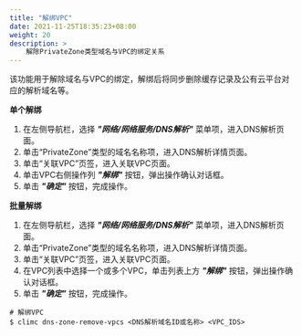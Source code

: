 ```yaml
---
title: "解绑VPC"
date: 2021-11-25T18:35:23+08:00
weight: 20
description: >
    解除PrivateZone类型域名与VPC的绑定关系
---
```


该功能用于解除域名与VPC的绑定，解绑后将同步删除缓存记录及公有云平台对应的解析域名等。

**单个解绑**

1. 在左侧导航栏，选择 **_"网络/网络服务/DNS解析"_** 菜单项，进入DNS解析页面。
2. 单击“PrivateZone”类型的域名名称项，进入DNS解析详情页面。
2. 单击“关联VPC”页签，进入关联VPC页面。
3. 单击VPC右侧操作列 **_"解绑"_** 按钮，弹出操作确认对话框。
4. 单击 **_"确定"_** 按钮，完成操作。

**批量解绑**

1. 在左侧导航栏，选择 **_"网络/网络服务/DNS解析"_** 菜单项，进入DNS解析页面。
2. 单击“PrivateZone”类型的域名名称项，进入DNS解析详情页面。
2. 单击“关联VPC”页签，进入关联VPC页面。
3. 在VPC列表中选择一个或多个VPC，单击列表上方 **_"解绑"_** 按钮，弹出操作确认对话框。
4. 单击 **_"确定"_** 按钮，完成操作。


```
# 解绑VPC
$ climc dns-zone-remove-vpcs <DNS解析域名ID或名称> <VPC_IDS>
```